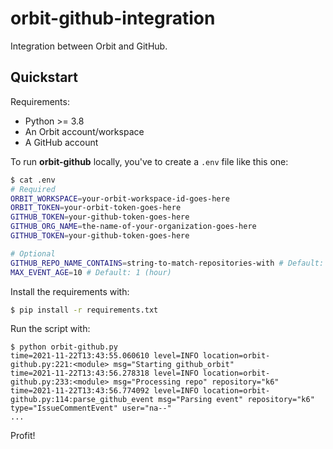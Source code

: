 # orbit-github-integration
Integration between Orbit and GitHub.

## Quickstart

Requirements:
- Python >= 3.8
- An Orbit account/workspace
- A GitHub account

To run **orbit-github** locally, you've to create a `.env` file like this one:

```sh
$ cat .env
# Required
ORBIT_WORKSPACE=your-orbit-workspace-id-goes-here
ORBIT_TOKEN=your-orbit-token-goes-here
GITHUB_TOKEN=your-github-token-goes-here
GITHUB_ORG_NAME=the-name-of-your-organization-goes-here
GITHUB_TOKEN=your-github-token-goes-here

# Optional
GITHUB_REPO_NAME_CONTAINS=string-to-match-repositories-with # Default: ""
MAX_EVENT_AGE=10 # Default: 1 (hour)
```

Install the requirements with:
```sh
$ pip install -r requirements.txt
```

Run the script with:
```
$ python orbit-github.py
time=2021-11-22T13:43:55.060610 level=INFO location=orbit-github.py:221:<module> msg="Starting github_orbit" 
time=2021-11-22T13:43:56.278318 level=INFO location=orbit-github.py:233:<module> msg="Processing repo" repository="k6"
time=2021-11-22T13:43:56.774092 level=INFO location=orbit-github.py:114:parse_github_event msg="Parsing event" repository="k6" type="IssueCommentEvent" user="na--"
...
```
Profit!

